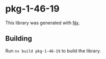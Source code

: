 # pkg-1-46-19

This library was generated with [Nx](https://nx.dev).

## Building

Run `nx build pkg-1-46-19` to build the library.
